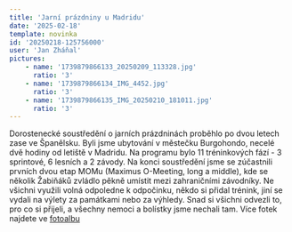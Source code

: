 ```yaml
---
title: 'Jarní prázdniny u Madridu'
date: '2025-02-18'
template: novinka
id: '20250218-125756000'
user: 'Jan Zháňal'
pictures:
    - name: '1739879866133_20250209_113328.jpg'
      ratio: '3'
    - name: '1739879866134_IMG_4452.jpg'
      ratio: '3'
    - name: '1739879866135_IMG_20250210_181011.jpg'
      ratio: '3'
---
```

Dorostenecké soustředění o jarních prázdninách proběhlo po dvou letech zase ve Španělsku. Byli jsme ubytování v městečku Burgohondo, necelé dvě hodiny od letiště v Madridu. Na programu bylo 11 tréninkových fází - 3 sprintové, 6 lesních a 2 závody. Na konci soustředění jsme se zúčastnili prvních dvou etap MOMu (Maximus O-Meeting, long a middle), kde se několik Žabiňáků zvládlo pěkně umístit mezi zahraničními závodníky. Ne všichni využili volná odpoledne k odpočinku, někdo si přidal trénink, jiní se vydali na výlety za památkami nebo za výhledy. Snad si všichni odvezli to, pro co si přijeli, a všechny nemoci a bolístky jsme nechali tam. Více fotek najdete ve [fotoalbu](https://eu.zonerama.com/SKBrnoZabovresky/Album/12839869)
